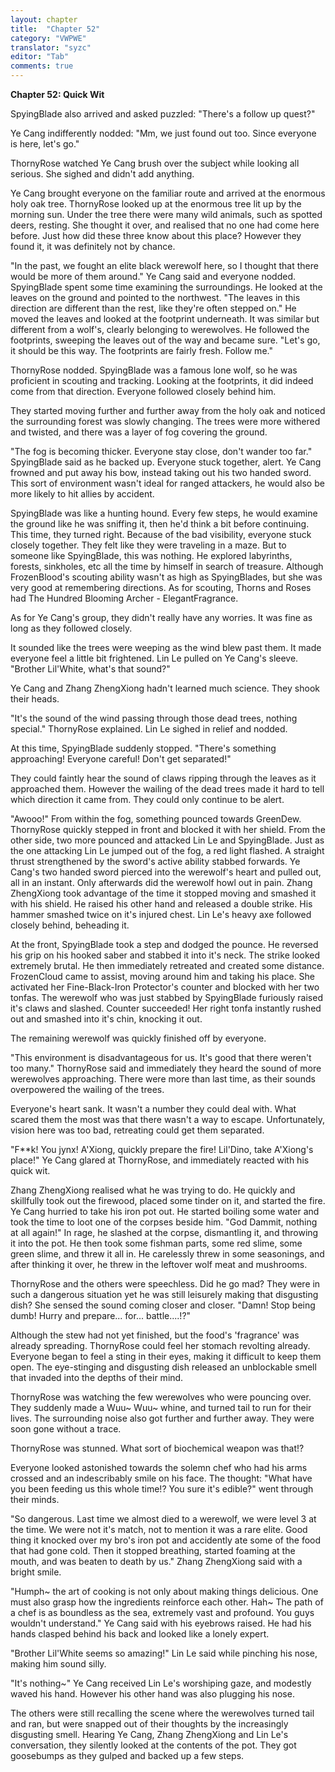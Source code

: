 ```yaml
---
layout: chapter
title:  "Chapter 52"
category: "VWPWE"
translator: "syzc"
editor: "Tab"
comments: true
---
```


**Chapter 52: Quick Wit**
 
SpyingBlade also arrived and asked puzzled: "There's a follow up quest?"
 
Ye Cang indifferently nodded: "Mm, we just found out too. Since everyone is here, let's go."
 
ThornyRose watched Ye Cang brush over the subject while looking all serious. She sighed and didn't add anything.
 
Ye Cang brought everyone on the familiar route and arrived at the enormous holy oak tree. ThornyRose looked up at the enormous tree lit up by the morning sun. Under the tree there were many wild animals, such as spotted deers, resting. She thought it over, and realised that no one had come here before. Just how did these three know about this place? However they found it, it was definitely not by chance.
 
"In the past, we fought an elite black werewolf here, so I thought that there would be more of them around." Ye Cang said and everyone nodded. SpyingBlade spent some time examining the surroundings. He looked at the leaves on the ground and pointed to the northwest. "The leaves in this direction are different than the rest, like they're often stepped on." He moved the leaves and looked at the footprint underneath. It was similar but different from a wolf's, clearly belonging to werewolves. He followed the footprints, sweeping the leaves out of the way and became sure. "Let's go, it should be this way. The footprints are fairly fresh. Follow me."

ThornyRose nodded. SpyingBlade was a famous lone wolf, so he was proficient in scouting and tracking. Looking at the footprints, it did indeed come from that direction. Everyone followed closely behind him.
 
They started moving further and further away from the holy oak and noticed the surrounding forest was slowly changing. The trees were more withered and twisted, and there was a layer of fog covering the ground.
 
"The fog is becoming thicker. Everyone stay close, don't wander too far." SpyingBlade said as he backed up. Everyone stuck together, alert. Ye Cang frowned and put away his bow, instead taking out his two handed sword. This sort of environment wasn't ideal for ranged attackers, he would also be more likely to hit allies by accident.
 
SpyingBlade was like a hunting hound. Every few steps, he would examine the ground like he was sniffing it, then he'd think a bit before continuing. This time, they turned right. Because of the bad visibility, everyone stuck closely together. They felt like they were traveling in a maze. But to someone like SpyingBlade, this was nothing. He explored labyrinths, forests, sinkholes, etc all the time by himself in search of treasure. Although FrozenBlood's scouting ability wasn't as high as SpyingBlades, but she was very good at remembering directions. As for scouting, Thorns and Roses had The Hundred Blooming Archer - ElegantFragrance. 
 
As for Ye Cang's group, they didn't really have any worries. It was fine as long as they followed closely.
 
It sounded like the trees were weeping as the wind blew past them. It made everyone feel a little bit frightened. Lin Le pulled on Ye Cang's sleeve. "Brother Lil'White, what's that sound?"
 
Ye Cang and Zhang ZhengXiong hadn't learned much science. They shook their heads.
 
"It's the sound of the wind passing through those dead trees, nothing special." ThornyRose explained. Lin Le sighed in relief and nodded.
 
At this time, SpyingBlade suddenly stopped. "There's something approaching! Everyone careful! Don't get separated!"
 
They could faintly hear the sound of claws ripping through the leaves as it approached them. However the wailing of the dead trees made it hard to tell which direction it came from. They could only continue to be alert.
 
"Awooo!" From within the fog, something pounced towards GreenDew. ThornyRose quickly stepped in front and blocked it with her shield. From the other side, two more pounced and attacked Lin Le and SpyingBlade. Just as the one attacking Lin Le jumped out of the fog, a red light flashed. A straight thrust strengthened by the sword's active ability stabbed forwards. Ye Cang's two handed sword pierced into the werewolf's heart and pulled out, all in an instant. Only afterwards did the werewolf howl out in pain. Zhang ZhengXiong took advantage of the time it stopped moving and smashed it with his shield. He raised his other hand and released a double strike. His hammer smashed twice on it's injured chest. Lin Le's heavy axe followed closely behind, beheading it.
 
At the front, SpyingBlade took a step and dodged the pounce. He reversed his grip on his hooked saber and stabbed it into it's neck. The strike looked extremely brutal. He then immediately retreated and created some distance. FrozenCloud came to assist, moving around him and taking his place. She activated her Fine-Black-Iron Protector's counter and blocked with her two tonfas. The werewolf who was just stabbed by SpyingBlade furiously raised it's claws and slashed. Counter succeeded! Her right tonfa instantly rushed out and smashed into it's chin, knocking it out.
 
The remaining werewolf was quickly finished off by everyone.
 
"This environment is disadvantageous for us. It's good that there weren't too many." ThornyRose said and immediately they heard the sound of more werewolves approaching. There were more than last time, as their sounds overpowered the wailing of the trees.
 
Everyone's heart sank. It wasn't a number they could deal with. What scared them the most was that there wasn't a way to escape. Unfortunately, vision here was too bad, retreating could get them separated.
 
"F\*\*k! You jynx! A'Xiong, quickly prepare the fire! Lil'Dino, take A'Xiong's place!" Ye Cang glared at ThornyRose, and immediately reacted with his quick wit.
 
Zhang ZhengXiong realised what he was trying to do. He quickly and skillfully took out the firewood, placed some tinder on it, and started the fire. Ye Cang hurried to take his iron pot out. He started boiling some water and took the time to loot one of the corpses beside him. "God Dammit, nothing at all again!" In rage, he slashed at the corpse, dismantling it, and throwing it into the pot. He then took some fishman parts, some red slime, some green slime, and threw it all in. He carelessly threw in some seasonings, and after thinking it over, he threw in the leftover wolf meat and mushrooms.
 
ThornyRose and the others were speechless. Did he go mad? They were in such a dangerous situation yet he was still leisurely making that disgusting dish? She sensed the sound coming closer and closer. "Damn! Stop being dumb! Hurry and prepare... for... battle....!?"
 
Although the stew had not yet finished, but the food's 'fragrance' was already spreading. ThornyRose could feel her stomach revolting already. Everyone began to feel a sting in their eyes, making it difficult to keep them open. The eye-stinging and disgusting dish released an unblockable smell that invaded into the depths of their mind. 
 
ThornyRose was watching the few werewolves who were pouncing over. They suddenly made a Wuu~ Wuu~ whine, and turned tail to run for their lives. The surrounding noise also got further and further away. They were soon gone without a trace. 
 
ThornyRose was stunned. What sort of biochemical weapon was that!?
 
Everyone looked astonished towards the solemn chef who had his arms crossed and an indescribably smile on his face. The thought: "What have you been feeding us this whole time!? You sure it's edible?" went through their minds. 
 
"So dangerous. Last time we almost died to a werewolf, we were level 3 at the time. We were not it's match, not to mention it was a rare elite. Good thing it knocked over my bro's iron pot and accidently ate some of the food that had gone cold. Then it stopped breathing, started foaming at the mouth, and was beaten to death by us." Zhang ZhengXiong said with a bright smile.
 
"Humph~ the art of cooking is not only about making things delicious. One must also grasp how the ingredients reinforce each other. Hah~ The path of a chef is as boundless as the sea, extremely vast and profound. You guys wouldn't understand." Ye Cang said with his eyebrows raised. He had his hands clasped behind his back and looked like a lonely expert.
 
"Brother Lil'White seems so amazing!" Lin Le said while pinching his nose, making him sound silly.
 
"It's nothing~" Ye Cang received Lin Le's worshiping gaze, and modestly waved his hand. However his other hand was also plugging his nose.
 
The others were still recalling the scene where the werewolves turned tail and ran, but were snapped out of their thoughts by the increasingly disgusting smell. Hearing Ye Cang, Zhang ZhengXiong and Lin Le's conversation, they silently looked at the contents of the pot. They got goosebumps as they gulped and backed up a few steps.